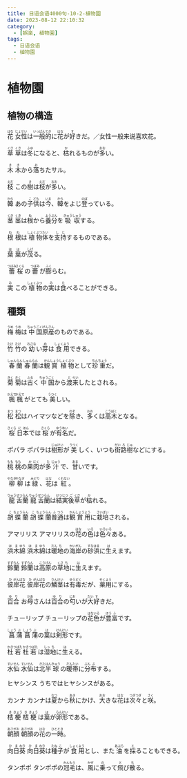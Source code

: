 ```yaml
---
title: 日语会语4000句-10-2-植物園
date: 2023-08-12 22:10:32
category:
  - [娯楽, 植物園]
tags:
  - 日语会语
  - 植物園
---
```


# 植物園

## 植物の構造

<ruby>花<rt>はな</rt></ruby>
<ruby>女<rt>じょ</rt>性<rt>せい</rt>は<rt></rt>一<rt>いっ</rt>般<rt>ぱん</rt>的<rt>てき</rt>に<rt></rt>花<rt>はな</rt>が<rt></rt>好<rt>す</rt>きだ。／女性一般来说喜欢花。</ruby>

<ruby>草<rt>くさ</rt></ruby>
<ruby>草<rt>くさ</rt>は<rt></rt>冬<rt>ふゆ</rt>になると、<rt></rt>枯<rt>か</rt>れるものが<rt></rt>多<rt>おお</rt>い。</ruby>

<ruby>木<rt>き</rt></ruby>
<ruby>木<rt>き</rt>から<rt></rt>落<rt>お</rt>ちたサル。</ruby>

<ruby>枝<rt>えだ</rt></ruby>
<ruby>この<rt></rt>樹<rt>き</rt>は<rt></rt>枝<rt>えだ</rt>が<rt></rt>多<rt>おお</rt>い。</ruby>

<ruby>韓<rt>から</rt></ruby>
<ruby>あの<rt></rt>子<rt>こ</rt>供<rt>ども</rt>は<rt></rt>今<rt>いま</rt>、<rt></rt>韓<rt>から</rt>をよじ<rt></rt>登<rt>のぼ</rt>っている。</ruby>

<ruby>茎<rt>くき</rt></ruby>
<ruby>茎<rt>くき</rt>は<rt></rt>根<rt>ね</rt>から<rt></rt>養<rt>よう</rt>分<rt>ぶん</rt>を<rt></rt>吸<rt>きゅう</rt>収<rt>しゅう</rt>する。</ruby>

<ruby>根<rt>ね</rt></ruby>
<ruby>根<rt>ね</rt>は<rt></rt>植<rt>しょく</rt>物<rt>ぶつ</rt>体<rt>たい</rt>を<rt></rt>支<rt>し</rt>持<rt>じ</rt>するものである。</ruby>

<ruby>葉<rt>は</rt></ruby>
<ruby>葉<rt>は</rt>が<rt></rt>茂<rt>しげ</rt>る。</ruby>

<ruby>蕾<rt>つぼみ</rt></ruby>
<ruby>桜<rt>さくら</rt>の<rt></rt>蕾<rt>つぼみ</rt>が<rt></rt>膨<rt>ふく</rt>らむ。</ruby>

<ruby>実<rt>み</rt></ruby>
<ruby>この<rt></rt>植<rt>しょく</rt>物<rt>ぶつ</rt>の<rt></rt>実<rt>み</rt>は<rt></rt>食<rt>た</rt>べることができる。</ruby>

## 種類

<ruby>梅<rt>うめ</rt></ruby>
<ruby>梅<rt>うめ</rt>は<rt></rt>中<rt>ちゅう</rt>国<rt>ごく</rt>原<rt>げん</rt>産<rt>さん</rt>のものである。</ruby>

<ruby>竹<rt>たけ</rt></ruby>
<ruby>竹<rt>たけ</rt>の<rt></rt>幼<rt>おさな</rt>い<rt></rt>芽<rt>め</rt>は<rt></rt>食<rt>しょく</rt>用<rt>よう</rt>できる。</ruby>

<ruby>春<rt>しゅん</rt>蘭<rt>らん</rt></ruby>
<ruby>春<rt>しゅん</rt>蘭<rt>らん</rt>は<rt></rt>観<rt>かん</rt>賞<rt>しょう</rt>植<rt>しょく</rt>物<rt>ぶつ</rt>として<rt></rt>珍<rt>ちん</rt>重<rt>ちょう</rt>だ。</ruby>

<ruby>菊<rt>きく</rt></ruby>
<ruby>菊<rt>きく</rt>は<rt></rt>古<rt>ふる</rt>く<rt></rt>中<rt>ちゅう</rt>国<rt>ごく</rt>から<rt></rt>渡<rt>と</rt>来<rt>らい</rt>したとされる。</ruby>

<ruby>楓<rt>かえで</rt></ruby>
<ruby>楓<rt>かえで</rt>がとても<rt></rt>美<rt>うつく</rt>しい。</ruby>

<ruby>松<rt>まつ</rt></ruby>
<ruby>松<rt>まつ</rt>はハイマツなどを<rt></rt>除<rt>のぞ</rt>き、<rt></rt>多<rt>おお</rt>くは<rt></rt>高<rt>こう</rt>木<rt>ぼく</rt>となる。</ruby>

<ruby>桜<rt>さくら</rt></ruby>
<ruby>日<rt>に</rt>本<rt>ほん</rt>では<rt></rt>桜<rt>さくら</rt>が<rt></rt>有<rt>ゆう</rt>名<rt>めい</rt>だ。</ruby>

<ruby>ポパラ</ruby>
<ruby>ポパラは<rt></rt>樹<rt>じゅ</rt>形<rt>けい</rt>が<rt></rt>美<rt>うつく</rt>しく、いつも<rt></rt>街<rt>がい</rt>路<rt>ろ</rt>樹<rt>じゅ</rt>などにする。</ruby>

<ruby>桃<rt>もも</rt></ruby>
<ruby>桃<rt>もも</rt>の<rt></rt>果<rt>か</rt>肉<rt>にく</rt>が<rt></rt>多<rt>た</rt>汁<rt>じゅう</rt>で、<rt></rt>甘<rt>あま</rt>いです。</ruby>

<ruby>柳<rt>やなぎ</rt></ruby>
<ruby>柳<rt>やなぎ</rt>は<rt></rt>緑<rt>みどり</rt>、<rt></rt>花<rt>はな</rt>は<rt></rt>紅<rt>くれない</rt>。</ruby>

<ruby>龍<rt>りゅう</rt>舌<rt>ぜつ</rt>蘭<rt>らん</rt></ruby>
<ruby>龍<rt>りゅう</rt>舌<rt>ぜつ</rt>蘭<rt>らん</rt>は<rt></rt>結<rt>けつ</rt>実<rt>じつ</rt>後<rt>ご</rt>草<rt>くさ</rt>が<rt></rt>枯<rt>か</rt>れる。</ruby>

<ruby>胡<rt>こ</rt>蝶<rt>ちょう</rt>蘭<rt>らん</rt></ruby>
<ruby>胡<rt>こ</rt>蝶<rt>ちょう</rt>蘭<rt>らん</rt>普<rt>ふ</rt>通<rt>つう</rt>は<rt></rt>観<rt>かん</rt>賞<rt>しょう</rt>用<rt>よう</rt>に<rt></rt>栽<rt>さい</rt>培<rt>ばい</rt>される。</ruby>

<ruby>アマリリス</ruby>
<ruby>アマリリスの<rt></rt>花<rt>はな</rt>の<rt></rt>色<rt>いろ</rt>は<rt></rt>色々<rt>いろいろ</rt>ある。</ruby>

<ruby>浜<rt>は</rt>木<rt>ま</rt>綿<rt>ゆう</rt></ruby>
<ruby>浜<rt>は</rt>木<rt>ま</rt>綿<rt>ゆう</rt>は<rt></rt>暖<rt>だん</rt>地<rt>ち</rt>の<rt></rt>海<rt>かい</rt>岸<rt>がん</rt>の<rt></rt>砂<rt>すな</rt>浜<rt>はま</rt>に<rt></rt>生<rt>は</rt>えます。</ruby>

<ruby>鈴<rt>すず</rt>蘭<rt>らん</rt></ruby>
<ruby>鈴<rt>すず</rt>蘭<rt>らん</rt>は<rt></rt>高<rt>こう</rt>原<rt>げん</rt>の<rt></rt>草<rt>くさ</rt>地<rt>ち</rt>に<rt></rt>生<rt>は</rt>えます。</ruby>

<ruby>彼<rt>ひ</rt>岸<rt>がん</rt>花<rt>ばな</rt></ruby>
<ruby>彼<rt>ひ</rt>岸<rt>がん</rt>花<rt>ばな</rt>の<rt></rt>鱗<rt>りん</rt>茎<rt>けい</rt>は<rt></rt>有<rt>ゆう</rt>毒<rt>どく</rt>だが、<rt></rt>薬<rt>やく</rt>用<rt>よう</rt>にする。</ruby>

<ruby>百<rt>ゆ</rt>合<rt>り</rt></ruby>
<ruby>お<rt></rt>母<rt>かあ</rt>さんは<rt></rt>百<rt>ゆ</rt>合<rt>り</rt>の<rt></rt>匂<rt>にお</rt>いが<rt></rt>大<rt>だい</rt>好<rt>す</rt>きだ。</ruby>

<ruby>チューリップ</ruby>
<ruby>チューリップの<rt></rt>花<rt>はな</rt>色<rt>いろ</rt>が<rt></rt>豊<rt>ほう</rt>富<rt>ふ</rt>です。</ruby>

<ruby>菖<rt>しょう</rt>蒲<rt>ぶ</rt></ruby>
<ruby>菖<rt>しょう</rt>蒲<rt>ぶ</rt>の<rt></rt>葉<rt>は</rt>は<rt></rt>剣<rt>けん</rt>形<rt>けい</rt>です。</ruby>

<ruby>杜<rt>かき</rt>若<rt>つばた</rt></ruby>
<ruby>杜<rt>かき</rt>若<rt>つばた</rt>は<rt></rt>湿<rt>しっ</rt>地<rt>ち</rt>に<rt></rt>生<rt>は</rt>える。</ruby>

<ruby>水<rt>すい</rt>仙<rt>せん</rt></ruby>
<ruby>水<rt>すい</rt>仙<rt>せん</rt>は<rt></rt>北<rt>きた</rt>半<rt>はん</rt>球<rt>きゅう</rt>の<rt></rt>暖<rt>だん</rt>帯<rt>たい</rt>に<rt></rt>分<rt>ぶん</rt>布<rt>ぷ</rt>する。</ruby>

<ruby>ヒヤシンス</ruby>
<ruby>うちではヒヤシンスがある。</ruby>

<ruby>カンナ</ruby>
<ruby>カンナは<rt></rt>夏<rt>なつ</rt>から<rt></rt>秋<rt>あき</rt>にかけ、<rt></rt>大<rt>おお</rt>きな<rt></rt>花<rt>はな</rt>は<rt></rt>次々<rt>つぎつぎ</rt>と<rt></rt>咲<rt>さく</rt>。</ruby>

<ruby>桔<rt>き</rt>梗<rt>きょう</rt></ruby>
<ruby>桔<rt>き</rt>梗<rt>きょう</rt>は<rt></rt>葉<rt>は</rt>が<rt></rt>卵<rt>らん</rt>形<rt>けい</rt>である。</ruby>

<ruby>朝<rt>あさ</rt>顔<rt>がお</rt></ruby>
<ruby>朝<rt>あさ</rt>顔<rt>がお</rt>の<rt></rt>花<rt>はな</rt>の<rt></rt>一<rt>ひと</rt>時<rt>とき</rt>。</ruby>

<ruby>向<rt>ひ</rt>日<rt>ま</rt>葵<rt>わり</rt></ruby>
<ruby>向<rt>ひ</rt>日<rt>ま</rt>葵<rt>わり</rt>は<rt></rt>種<rt>たね</rt>子<rt>こ</rt>が<rt></rt>食<rt>しょく</rt>用<rt>よう</rt>とし、また<rt></rt>油<rt>あぶら</rt>を<rt></rt>採<rt>と</rt>ることもできる。</ruby>

<ruby>タンポポ</ruby>
<ruby>タンポポの<rt></rt>冠<rt>かん</rt>毛<rt>もう</rt>は、<rt></rt>風<rt>かぜ</rt>に<rt></rt>乗<rt>の</rt>って<rt></rt>飛<rt>と</rt>び<rt></rt>散<rt>ち</rt>る。</ruby>

